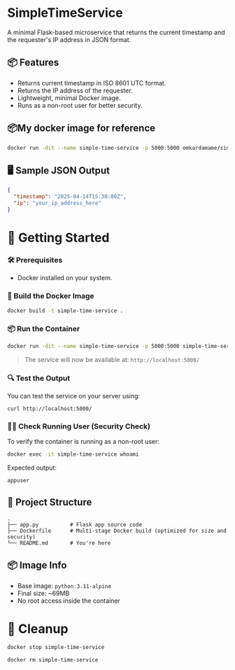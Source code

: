 # SimpleTimeService

A minimal Flask-based microservice that returns the current timestamp and the requester's IP address in JSON format.

## 📦 Features

- Returns current timestamp in ISO 8601 UTC format.
- Returns the IP address of the requester.
- Lightweight, minimal Docker image.
- Runs as a non-root user for better security.

## 📦My docker image for reference

```bash
docker run -dit --name simple-time-service -p 5000:5000 omkardamame/simpletimeservice:latest
```

## 🖥️ Sample JSON Output

```json
{
  "timestamp": "2025-04-14T15:30:00Z",
  "ip": "your_ip_address_here"
}
```

# 🚀 Getting Started

### 🛠️ Prerequisites

- Docker installed on your system.

### 🐳 Build the Docker Image

```bash
docker build -t simple-time-service .
```

### 📦 Run the Container

```bash
docker run -dit --name simple-time-service -p 5000:5000 simple-time-service
```

> The service will now be available at: `http://localhost:5000/`

### 🔍 Test the Output

You can test the service on your server using:

```
curl http://localhost:5000/
```

### 🧑‍💻 Check Running User (Security Check)

To verify the container is running as a non-root user:

```bash
docker exec -it simple-time-service whoami
```

Expected output:

```bash
appuser
```

## 📁 Project Structure

```
.
├── app.py          # Flask app source code
├── Dockerfile      # Multi-stage Docker build (optimized for size and security)
└── README.md       # You're here
```

## 📦 Image Info

- Base image: `python:3.11-alpine`
- Final size: ~69MB
- No root access inside the container

# 🧹 Cleanup

```bash
docker stop simple-time-service 
```

```
docker rm simple-time-service
```
